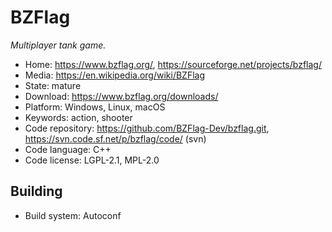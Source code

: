 # BZFlag

_Multiplayer tank game._

- Home: https://www.bzflag.org/, https://sourceforge.net/projects/bzflag/
- Media: https://en.wikipedia.org/wiki/BZFlag
- State: mature
- Download: https://www.bzflag.org/downloads/
- Platform: Windows, Linux, macOS
- Keywords: action, shooter
- Code repository: https://github.com/BZFlag-Dev/bzflag.git, https://svn.code.sf.net/p/bzflag/code/ (svn)
- Code language: C++
- Code license: LGPL-2.1, MPL-2.0

## Building

- Build system: Autoconf

